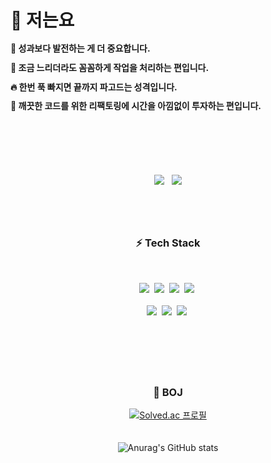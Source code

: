 # 🙋 저는요
<b>
<p style="line-height: 120%;">🌳 성과보다 발전하는 게 더 중요합니다. <br/> </p>
<p style="line-height: 120%;">💯 조금 느리더라도 꼼꼼하게 작업을 처리하는 편입니다. <br/> </p>
<p style="line-height: 120%;">🔥 한번 푹 빠지면 끝까지 파고드는 성격입니다. <br/> </p>
<p style="line-height: 120%;">🔧 깨끗한 코드를 위한 리팩토링에 시간을 아낌없이 투자하는 편입니다. <br/> </p>
</b>

<br/>

# 

<br/>

<p align="center">
  <a href="https://yeo2507.notion.site/PROFILE-ae856bd1898544a1b6beede0a9d6cc6f" target="_blank"><img src="https://img.shields.io/badge/Profile-292929?style=for-the-badge&logo=Notion&logoColor=white"></a> &nbsp
  <a href="https://yeolife.tistory.com/" target="_blank"><img src="https://img.shields.io/badge/Tistory-F45D48?style=for-the-badge&logo=tistory&logoColor=white"></a>
</p>

#

<br/>
  
<h3 align="center"> ⚡ Tech Stack </h3> <br>
<p align="center">
  <img src="https://img.shields.io/badge/android-34A853?style=for-the-badge&logo=android&logoColor=white">&nbsp
  <img src="https://img.shields.io/badge/kotlin-7F52FF?style=for-the-badge&logo=kotlin&logoColor=white">&nbsp
  <img src="https://img.shields.io/badge/Java-1A285F?style=for-the-badge&logo=coffeescript&logoColor=white"/>&nbsp
  <img src="https://img.shields.io/badge/Firebase-FFCA28?style=for-the-badge&logo=firebase&logoColor=white">&nbsp <br><br>
  <img src="https://img.shields.io/badge/C++-00599C?style=for-the-badge&logo=cplusplus&logoColor=white">&nbsp 
  <img src="https://img.shields.io/badge/VScode-007ACC?style=for-the-badge&logo=visualstudiocode&logoColor=white">&nbsp
  <img src="https://img.shields.io/badge/MySQL-4479A1?style=for-the-badge&logo=mysql&logoColor=white">&nbsp 
</p>

<br/>

# 
<br/>

<h3 align="center"> 🌵 BOJ
</h3>
<div align="center">
  
  [![Solved.ac 프로필](http://mazassumnida.wtf/api/v2/generate_badge?boj=yeo2507)](https://solved.ac/yeo2507) <br/><br/><br/> 
  ![Anurag's GitHub stats](https://github-readme-stats.vercel.app/api?username=yeolife&hide=stars,contribs&show_icons=true&theme=slateorange)
</div>

<br/>
